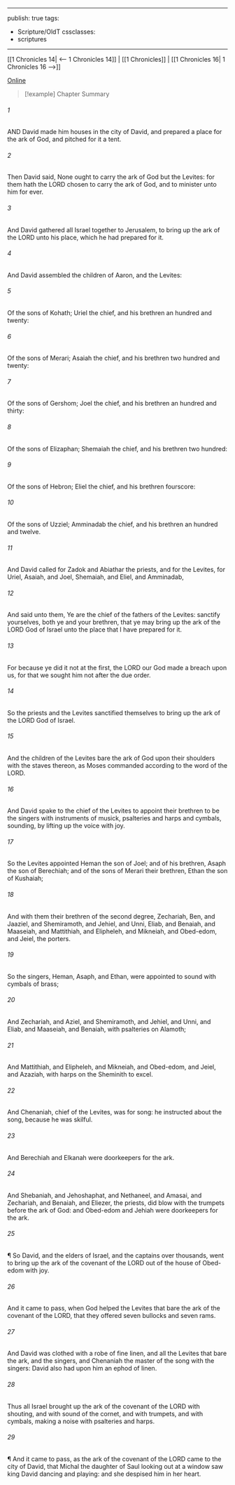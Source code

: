 

---
publish: true
tags:
  - Scripture/OldT
cssclasses:
  - scriptures
---
[[1 Chronicles 14| <-- 1 Chronicles 14]] | [[1 Chronicles]] | [[1 Chronicles 16| 1 Chronicles 16 -->]]

[Online](https://churchofjesuschrist.org/study/scriptures/ot/1-chr/15?lang=eng)

>[!example] Chapter Summary
>
###### 1
AND David made him houses in the city of David, and prepared a place for the ark of God, and pitched for it a tent.
###### 2
Then David said, None ought to carry the ark of God but the Levites: for them hath the LORD chosen to carry the ark of God, and to minister unto him for ever.
###### 3
And David gathered all Israel together to Jerusalem, to bring up the ark of the LORD unto his place, which he had prepared for it.
###### 4
And David assembled the children of Aaron, and the Levites:
###### 5
Of the sons of Kohath; Uriel the chief, and his brethren an hundred and twenty:
###### 6
Of the sons of Merari; Asaiah the chief, and his brethren two hundred and twenty:
###### 7
Of the sons of Gershom; Joel the chief, and his brethren an hundred and thirty:
###### 8
Of the sons of Elizaphan; Shemaiah the chief, and his brethren two hundred:
###### 9
Of the sons of Hebron; Eliel the chief, and his brethren fourscore:
###### 10
Of the sons of Uzziel; Amminadab the chief, and his brethren an hundred and twelve.
###### 11
And David called for Zadok and Abiathar the priests, and for the Levites, for Uriel, Asaiah, and Joel, Shemaiah, and Eliel, and Amminadab,
###### 12
And said unto them, Ye are the chief of the fathers of the Levites: sanctify yourselves, both ye and your brethren, that ye may bring up the ark of the LORD God of Israel unto the place that I have prepared for it.
###### 13
For because ye did it not at the first, the LORD our God made a breach upon us, for that we sought him not after the due order.
###### 14
So the priests and the Levites sanctified themselves to bring up the ark of the LORD God of Israel.
###### 15
And the children of the Levites bare the ark of God upon their shoulders with the staves thereon, as Moses commanded according to the word of the LORD.
###### 16
And David spake to the chief of the Levites to appoint their brethren to be the singers with instruments of musick, psalteries and harps and cymbals, sounding, by lifting up the voice with joy.
###### 17
So the Levites appointed Heman the son of Joel; and of his brethren, Asaph the son of Berechiah; and of the sons of Merari their brethren, Ethan the son of Kushaiah;
###### 18
And with them their brethren of the second degree, Zechariah, Ben, and Jaaziel, and Shemiramoth, and Jehiel, and Unni, Eliab, and Benaiah, and Maaseiah, and Mattithiah, and Elipheleh, and Mikneiah, and Obed-edom, and Jeiel, the porters.
###### 19
So the singers, Heman, Asaph, and Ethan, were appointed to sound with cymbals of brass;
###### 20
And Zechariah, and Aziel, and Shemiramoth, and Jehiel, and Unni, and Eliab, and Maaseiah, and Benaiah, with psalteries on Alamoth;
###### 21
And Mattithiah, and Elipheleh, and Mikneiah, and Obed-edom, and Jeiel, and Azaziah, with harps on the Sheminith to excel.
###### 22
And Chenaniah, chief of the Levites, was for song: he instructed about the song, because he was skilful.
###### 23
And Berechiah and Elkanah were doorkeepers for the ark.
###### 24
And Shebaniah, and Jehoshaphat, and Nethaneel, and Amasai, and Zechariah, and Benaiah, and Eliezer, the priests, did blow with the trumpets before the ark of God: and Obed-edom and Jehiah were doorkeepers for the ark.
###### 25
¶ So David, and the elders of Israel, and the captains over thousands, went to bring up the ark of the covenant of the LORD out of the house of Obed-edom with joy.
###### 26
And it came to pass, when God helped the Levites that bare the ark of the covenant of the LORD, that they offered seven bullocks and seven rams.
###### 27
And David was clothed with a robe of fine linen, and all the Levites that bare the ark, and the singers, and Chenaniah the master of the song with the singers: David also had upon him an ephod of linen.
###### 28
Thus all Israel brought up the ark of the covenant of the LORD with shouting, and with sound of the cornet, and with trumpets, and with cymbals, making a noise with psalteries and harps.
###### 29
¶ And it came to pass, as the ark of the covenant of the LORD came to the city of David, that Michal the daughter of Saul looking out at a window saw king David dancing and playing: and she despised him in her heart.



